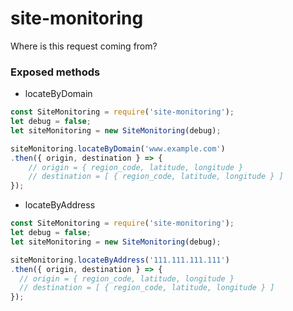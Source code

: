 <!--
@Author: mars
@Date:   2017-01-15T18:29:14-05:00
@Last modified by:   mars
@Last modified time: 2017-01-16T00:49:34-05:00
-->
# site-monitoring
Where is this request coming from?

### Exposed methods
* locateByDomain
```javascript
const SiteMonitoring = require('site-monitoring');
let debug = false;
let siteMonitoring = new SiteMonitoring(debug); 

siteMonitoring.locateByDomain('www.example.com')
.then({ origin, destination } => {
    // origin = { region_code, latitude, longitude }
    // destination = [ { region_code, latitude, longitude } ]
});

```
* locateByAddress
```javascript
const SiteMonitoring = require('site-monitoring');
let debug = false;
let siteMonitoring = new SiteMonitoring(debug);

siteMonitoring.locateByAddress('111.111.111.111')
.then({ origin, destination } => {
  // origin = { region_code, latitude, longitude }
  // destination = [ { region_code, latitude, longitude } ]
});
```


